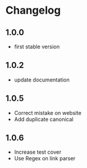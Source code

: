 # Changelog
## 1.0.0

- first stable version

## 1.0.2

- update documentation

## 1.0.5

- Correct mistake on website
- Add duplicate canonical

## 1.0.6
- Increase test cover
- Use Regex on link parser
